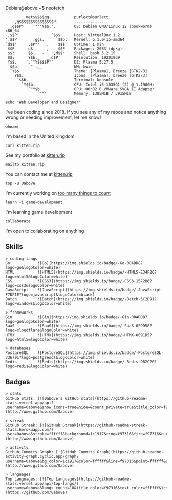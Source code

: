 Debian@above:~$ neofetch
```
       _,met$$$$$gg.          purlect@purlect 
    ,g$$$$$$$$$$$$$$$P.       --------------- 
  ,g$$P"     """Y$$.".        OS: Debian GNU/Linux 12 (bookworm) x86_64 
 ,$$P'              `$$$.     Host: VirtualBox 1.2 
',$$P       ,ggs.     `$$b:   Kernel: 6.1.0-15-amd64 
`d$$'     ,$P"'   .    $$$    Uptime: 1 min 
 $$P      d$'     ,    $$P    Packages: 2083 (dpkg) 
 $$:      $$.   -    ,d$$'    Shell: bash 5.2.15 
 $$;      Y$b._   _,d$P'      Resolution: 1920x969 
 Y$$.    `.`"Y$$$$P"'         DE: Plasma 5.27.5 
 `$$b      "-.__              WM: kwin 
  `Y$$                        Theme: [Plasma], Breeze [GTK2/3] 
   `Y$$.                      Icons: [Plasma], breeze [GTK2/3] 
     `$$b.                    Terminal: konsole 
       `Y$$b.                 CPU: Intel i5-1035G1 (2) @ 1.190GHz 
          `"Y$b._             GPU: 00:02.0 VMware SVGA II Adapter 
              `"""            Memory: 1385MiB / 3915MiB 
```

```shell
echo "Web Developer and Designer"
```
I've been coding since 2018. If you see any of my repos and notice anything wrong or needing improvement, let me know!

```shell
whoami
```
I'm based in the United Kingdom

```shell
curl kitten.rip
```
See my portfolio at [kitten.rip](http://kitten.rip)

```shell
mailto:kitten.rip
```
You can contact me at [kitten.rip](mailto:kitten.rip)

```shell
top -u 0above
```
I'm currently working on [too many things to count](http://kitten.rip)

```shell
learn -i game-development
```
I'm learning game development

```shell
collaborate
```
I'm open to collaborating on anything

## Skills

```
> coding-langs
Go          | ![Go](https://img.shields.io/badge/-Go-00ADD8?logo=go&logoColor=white)
HTML        | ![HTML5](https://img.shields.io/badge/-HTML5-E34F26?logo=html5&logoColor=white)
CSS         | ![CSS3](https://img.shields.io/badge/-CSS3-1572B6?logo=css3&logoColor=white)
JavaScript  | ![JavaScript](https://img.shields.io/badge/-JavaScript-F7DF1E?logo=javascript&logoColor=black)
Batch       | ![Batch](https://img.shields.io/badge/-Batch-5C2D91?logo=windows&logoColor=white)

> frameworks
Gin         | ![Gin](https://img.shields.io/badge/-Gin-00ADD8?logo=go&logoColor=white)
SaaS        | ![SaaS](https://img.shields.io/badge/-SaaS-0F9D58?logo=cloudflare&logoColor=white)
HTMX        | ![HTMX](https://img.shields.io/badge/-HTMX-0091D5?logo=html5&logoColor=white)

> databases
PostgreSQL  | ![PostgreSQL](https://img.shields.io/badge/-PostgreSQL-336791?logo=postgresql&logoColor=white)
Redis       | ![Redis](https://img.shields.io/badge/-Redis-D82C20?logo=redis&logoColor=white)
```

## Badges

```plaintext
> stats
GitHub Stats: [![0above's GitHub stats](https://github-readme-stats.vercel.app/api?username=0above&show_icons=true&hide=&count_private=true&title_color=f97316&text_color=ffffff&icon_color=f97316&bg_color=1c1917&hide_border=true&show_icons=true)](http://www.github.com/0above)

> streak
GitHub Streak: [![GitHub Streak](https://github-readme-streak-stats.herokuapp.com/?user=0above&stroke=ffffff&background=1c1917&ring=f97316&fire=f97316&currStreakNum=ffffff&currStreakLabel=f97316&sideNums=ffffff&sideLabels=ffffff&dates=ffffff&hide_border=true)](http://www.github.com/0above)

> activity
GitHub Commits Graph: [![GitHub Commits Graph](https://github-readme-activity-graph.cyclic.app/graph?username=0above&bg_color=1c1917&color=ffffff&line=f97316&point=ffffff&area_color=1c1917&area=true&hide_border=true&custom_title=GitHub%20Commits%20Graph)](http://www.github.com/0above)

> languages
Top Languages: [![Top Languages](https://github-readme-stats.vercel.app/api/top-langs/?username=0above&langs_count=10&title_color=f97316&text_color=ffffff&icon_color=f97316&bg_color=1c1917&hide_border=true&locale=en&custom_title=Top%20%Languages)](https://github.com/0above)
```
